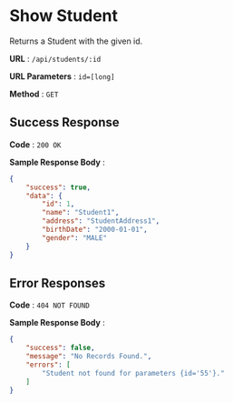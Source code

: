 # Show Student

Returns a Student with the given id.

**URL** : `/api/students/:id`

**URL Parameters** : `id=[long]`

**Method** : `GET`

## Success Response

**Code** : `200 OK`

**Sample Response Body** :

```json
{
    "success": true,
    "data": {
        "id": 1,
        "name": "Student1",
        "address": "StudentAddress1",
        "birthDate": "2000-01-01",
        "gender": "MALE"
    }
}
```

## Error Responses

**Code** : `404 NOT FOUND`

**Sample Response Body** : 
```json
{
    "success": false,
    "message": "No Records Found.",
    "errors": [
        "Student not found for parameters {id='55'}."
    ]
}
```